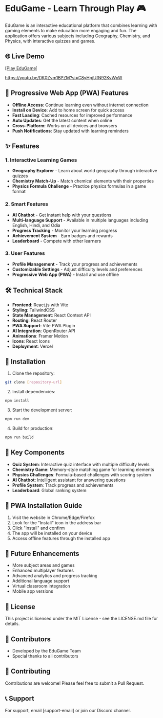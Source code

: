 # EduGame - Learn Through Play 🎮

EduGame is an interactive educational platform that combines learning with gaming elements to make education more engaging and fun. The application offers various subjects including Geography, Chemistry, and Physics, with interactive quizzes and games.

## 🌐 Live Demo
[[Play EduGame]](https://edugames-a2087.web.app/)

https://youtu.be/DK0Zvm1BPZM?si=C8yHpjUfN92KvWpW

## 📱 Progressive Web App (PWA) Features

- **Offline Access**: Continue learning even without internet connection
- **Install on Device**: Add to home screen for quick access
- **Fast Loading**: Cached resources for improved performance
- **Auto Updates**: Get the latest content when online
- **Cross-Platform**: Works on all devices and browsers
- **Push Notifications**: Stay updated with learning reminders

## ✨ Features

### 1. Interactive Learning Games
- **Geography Explorer** - Learn about world geography through interactive quizzes
- **Chemistry Match-Up** - Match chemical elements with their properties
- **Physics Formula Challenge** - Practice physics formulas in a game format

### 2. Smart Features
- **AI Chatbot** - Get instant help with your questions
- **Multi-language Support** - Available in multiple languages including English, Hindi, and Odia
- **Progress Tracking** - Monitor your learning progress
- **Achievement System** - Earn badges and rewards
- **Leaderboard** - Compete with other learners

### 3. User Features
- **Profile Management** - Track your progress and achievements
- **Customizable Settings** - Adjust difficulty levels and preferences
- **Progressive Web App (PWA)** - Install and use offline

## 🛠️ Technical Stack

- **Frontend**: React.js with Vite
- **Styling**: TailwindCSS
- **State Management**: React Context API
- **Routing**: React Router
- **PWA Support**: Vite PWA Plugin
- **AI Integration**: OpenRouter API
- **Animations**: Framer Motion
- **Icons**: React Icons
- **Deployment**: Vercel

## 📱 Installation

1. Clone the repository:
```bash
git clone [repository-url]
```

2. Install dependencies:
```bash
npm install
```

3. Start the development server:
```bash
npm run dev
```

4. Build for production:
```bash
npm run build
```

## 🌟 Key Components

- **Quiz System**: Interactive quiz interface with multiple difficulty levels
- **Chemistry Game**: Memory-style matching game for learning elements
- **Physics Challenges**: Formula-based challenges with scoring system
- **AI Chatbot**: Intelligent assistant for answering questions
- **Profile System**: Track progress and achievements
- **Leaderboard**: Global ranking system

## 🔧 PWA Installation Guide

1. Visit the website in Chrome/Edge/Firefox
2. Look for the "Install" icon in the address bar
3. Click "Install" and confirm
4. The app will be installed on your device
5. Access offline features through the installed app

## 🎯 Future Enhancements

- More subject areas and games
- Enhanced multiplayer features
- Advanced analytics and progress tracking
- Additional language support
- Virtual classroom integration
- Mobile app versions

## 📄 License

This project is licensed under the MIT License - see the LICENSE.md file for details.

## 👥 Contributors

- Developed by the EduGame Team
- Special thanks to all contributors

## 🤝 Contributing

Contributions are welcome! Please feel free to submit a Pull Request.

## 📞 Support

For support, email [support-email] or join our Discord channel.
